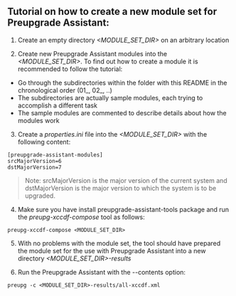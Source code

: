 **Tutorial on how to create a new module set for Preupgrade Assistant:**
---

1. Create an empty directory _<MODULE_SET_DIR>_ on an arbitrary location

2. Create new Preupgrade Assistant modules into the _<MODULE_SET_DIR>_. To find out how to create a module it is recommended to follow the tutorial:
 * Go through the subdirectories within the folder with this README in the chronological order (01_, 02_, ..)
 * The subdirectories are actually sample modules, each trying to accomplish a different task
 * The sample modules are commented to describe details about how the modules work

3. Create a _properties.ini_ file into the _<MODULE_SET_DIR>_ with the following content:
```
[preupgrade-assistant-modules]
srcMajorVersion=6
dstMajorVersion=7
```  
>  Note: srcMajorVersion is the major version of the current system and dstMajorVersion is the major version to which the system is to be upgraded.

4. Make sure you have install preupgrade-assistant-tools package and run the _preupg-xccdf-compose_ tool as follows:

`preupg-xccdf-compose <MODULE_SET_DIR>`

5. With no problems with the module set, the tool should have prepared the module set for the use with Preupgrade Assistant into a new directory _<MODULE_SET_DIR>-results_

6. Run the Preupgrade Assistant with the --contents option:

`preupg -c <MODULE_SET_DIR>-results/all-xccdf.xml`
